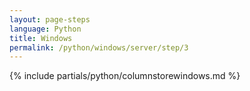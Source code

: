 ```yaml
---
layout: page-steps
language: Python
title: Windows
permalink: /python/windows/server/step/3
---
```


{% include partials/python/columnstorewindows.md %}
